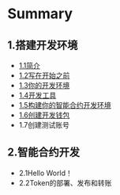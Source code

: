# Summary

## 1.搭建开发环境

* [1.1简介](README.md)
* [1.2写在开始之前](chapter1.md)
* [1.3你的开发环境](dang-shi-de.md)
* [1.4开发工具](13kai-fa-gong-ju.md)
* [1.5构建你的智能合约开发环境](15gou-jian-ni-de-zhi-neng-he-yue-kai-fa-huan-jing.md)
* [1.6创建开发钱包](16chuang-jian-kai-fa-qian-bao.md)
* 1.7创建测试账号

## 2.智能合约开发

* 2.1Hello World！
* 2.2Token的部署、发布和转账

